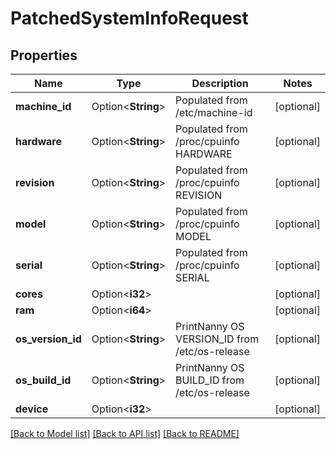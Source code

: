 # PatchedSystemInfoRequest

## Properties

Name | Type | Description | Notes
------------ | ------------- | ------------- | -------------
**machine_id** | Option<**String**> | Populated from /etc/machine-id | [optional]
**hardware** | Option<**String**> | Populated from /proc/cpuinfo HARDWARE | [optional]
**revision** | Option<**String**> | Populated from /proc/cpuinfo REVISION | [optional]
**model** | Option<**String**> | Populated from /proc/cpuinfo MODEL | [optional]
**serial** | Option<**String**> | Populated from /proc/cpuinfo SERIAL | [optional]
**cores** | Option<**i32**> |  | [optional]
**ram** | Option<**i64**> |  | [optional]
**os_version_id** | Option<**String**> | PrintNanny OS VERSION_ID from /etc/os-release | [optional]
**os_build_id** | Option<**String**> | PrintNanny OS BUILD_ID from /etc/os-release | [optional]
**device** | Option<**i32**> |  | [optional]

[[Back to Model list]](../README.md#documentation-for-models) [[Back to API list]](../README.md#documentation-for-api-endpoints) [[Back to README]](../README.md)


